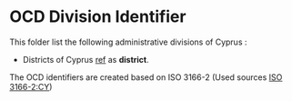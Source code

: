 # OCD Division Identifier

This folder list the following administrative divisions of Cyprus : 
* Districts of Cyprus
 [ref](https://en.wikipedia.org/wiki/Districts_of_Cyprus) as **district**.

The OCD identifiers are created based on ISO 3166-2 (Used sources [ISO 3166-2:CY](https://en.wikipedia.org/wiki/ISO_3166-2:CY))
